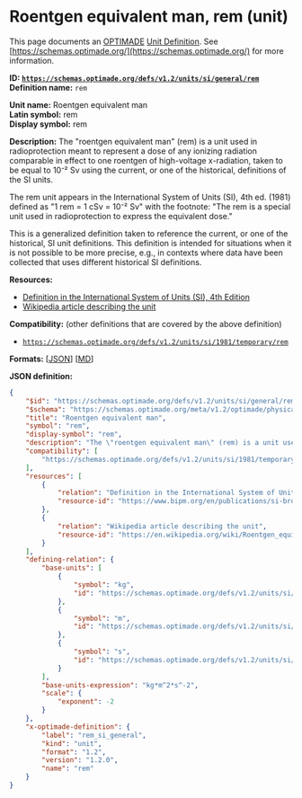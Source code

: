 # Roentgen equivalent man, rem (unit)

This page documents an [OPTIMADE](https://www.optimade.org/) [Unit Definition](https://schemas.optimade.org/#definitions). See [https://schemas.optimade.org/](https://schemas.optimade.org/) for more information.

**ID: [`https://schemas.optimade.org/defs/v1.2/units/si/general/rem`](https://schemas.optimade.org/defs/v1.2/units/si/general/rem.md)**  
**Definition name:** `rem`

**Unit name:** Roentgen equivalent man  
**Latin symbol:** rem  
**Display symbol:** rem  
  
**Description:** The "roentgen equivalent man" (rem) is a unit used in radioprotection meant to represent a dose of any ionizing radiation comparable in effect to one roentgen of high-voltage x-radiation, taken to be equal to 10⁻² Sv using the current, or one of the historical, definitions of the SI units.

The rem unit appears in the International System of Units (SI), 4th ed. (1981) defined as "1 rem = 1 cSv = 10⁻² Sv" with the footnote: "The rem is a special unit used in radioprotection to express the equivalent dose."

This is a generalized definition taken to reference the current, or one of the historical, SI unit definitions.
This definition is intended for situations when it is not possible to be more precise, e.g., in contexts where data have been collected that uses different historical SI definitions.

**Resources:**

- [Definition in the International System of Units (SI), 4th Edition](https://www.bipm.org/en/publications/si-brochure)
- [Wikipedia article describing the unit](https://en.wikipedia.org/wiki/Roentgen_equivalent_man)


**Compatibility:** (other definitions that are covered by the above definition)

- [`https://schemas.optimade.org/defs/v1.2/units/si/1981/temporary/rem`](https://schemas.optimade.org/defs/v1.2/units/si/1981/temporary/rem.md)


**Formats:** [[JSON](rem.json)] [[MD](rem.md)]

**JSON definition:**

``` json
{
    "$id": "https://schemas.optimade.org/defs/v1.2/units/si/general/rem",
    "$schema": "https://schemas.optimade.org/meta/v1.2/optimade/physical_unit_definition.json",
    "title": "Roentgen equivalent man",
    "symbol": "rem",
    "display-symbol": "rem",
    "description": "The \"roentgen equivalent man\" (rem) is a unit used in radioprotection meant to represent a dose of any ionizing radiation comparable in effect to one roentgen of high-voltage x-radiation, taken to be equal to 10\u207b\u00b2 Sv using the current, or one of the historical, definitions of the SI units.\n\nThe rem unit appears in the International System of Units (SI), 4th ed. (1981) defined as \"1 rem = 1 cSv = 10\u207b\u00b2 Sv\" with the footnote: \"The rem is a special unit used in radioprotection to express the equivalent dose.\"\n\nThis is a generalized definition taken to reference the current, or one of the historical, SI unit definitions.\nThis definition is intended for situations when it is not possible to be more precise, e.g., in contexts where data have been collected that uses different historical SI definitions.",
    "compatibility": [
        "https://schemas.optimade.org/defs/v1.2/units/si/1981/temporary/rem"
    ],
    "resources": [
        {
            "relation": "Definition in the International System of Units (SI), 4th Edition",
            "resource-id": "https://www.bipm.org/en/publications/si-brochure"
        },
        {
            "relation": "Wikipedia article describing the unit",
            "resource-id": "https://en.wikipedia.org/wiki/Roentgen_equivalent_man"
        }
    ],
    "defining-relation": {
        "base-units": [
            {
                "symbol": "kg",
                "id": "https://schemas.optimade.org/defs/v1.2/units/si/general/kilogram"
            },
            {
                "symbol": "m",
                "id": "https://schemas.optimade.org/defs/v1.2/units/si/general/metre"
            },
            {
                "symbol": "s",
                "id": "https://schemas.optimade.org/defs/v1.2/units/si/general/second"
            }
        ],
        "base-units-expression": "kg*m^2*s^-2",
        "scale": {
            "exponent": -2
        }
    },
    "x-optimade-definition": {
        "label": "rem_si_general",
        "kind": "unit",
        "format": "1.2",
        "version": "1.2.0",
        "name": "rem"
    }
}
```